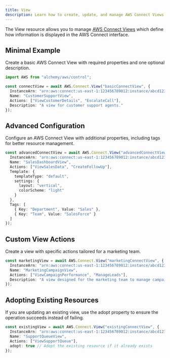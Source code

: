 ```yaml
---
title: View
description: Learn how to create, update, and manage AWS Connect Views using Alchemy Cloud Control.
---
```


The View resource allows you to manage [AWS Connect Views](https://docs.aws.amazon.com/connect/latest/userguide/) which define how information is displayed in the AWS Connect interface.

## Minimal Example

Create a basic AWS Connect View with required properties and one optional description.

```ts
import AWS from "alchemy/aws/control";

const connectView = await AWS.Connect.View("basicConnectView", {
  InstanceArn: "arn:aws:connect:us-east-1:123456789012:instance/abcd1234-5678-90ef-ghij-klmnopqrstuv",
  Name: "CustomerSupportView",
  Actions: ["ViewCustomerDetails", "EscalateCall"],
  Description: "A view for customer support agents."
});
```

## Advanced Configuration

Configure an AWS Connect View with additional properties, including tags for better resource management.

```ts
const advancedConnectView = await AWS.Connect.View("advancedConnectView", {
  InstanceArn: "arn:aws:connect:us-east-1:123456789012:instance/abcd1234-5678-90ef-ghij-klmnopqrstuv",
  Name: "SalesDashboardView",
  Actions: ["ViewSalesData", "CreateFollowUp"],
  Template: {
    templateType: "default",
    settings: {
      layout: "vertical",
      colorScheme: "light"
    }
  },
  Tags: [
    { Key: "Department", Value: "Sales" },
    { Key: "Team", Value: "SalesForce" }
  ]
});
```

## Custom View Actions

Create a view with specific actions tailored for a marketing team.

```ts
const marketingView = await AWS.Connect.View("marketingConnectView", {
  InstanceArn: "arn:aws:connect:us-east-1:123456789012:instance/abcd1234-5678-90ef-ghij-klmnopqrstuv",
  Name: "MarketingCampaignView",
  Actions: ["ViewCampaignPerformance", "ManageLeads"],
  Description: "A view designed for the marketing team to manage campaigns effectively."
});
```

## Adopting Existing Resources

If you are updating an existing view, use the adopt property to ensure the operation succeeds instead of failing.

```ts
const existingView = await AWS.Connect.View("existingConnectView", {
  InstanceArn: "arn:aws:connect:us-east-1:123456789012:instance/abcd1234-5678-90ef-ghij-klmnopqrstuv",
  Name: "SupportQueueView",
  Actions: ["ViewSupportQueue"],
  adopt: true // Adopt the existing resource if it already exists
});
```
